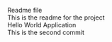 Readme file  
This is the readme for the project  
Hello World Application  
This is the second commit  
